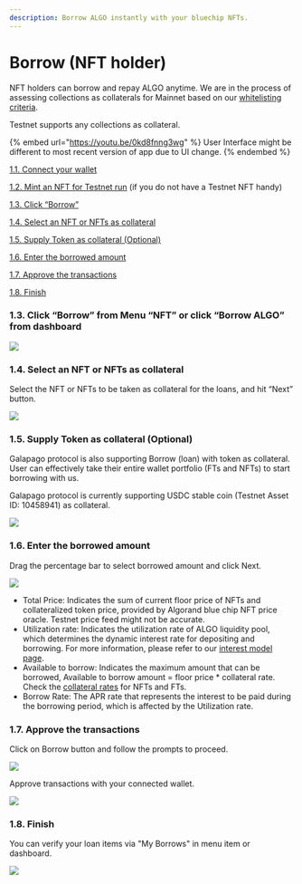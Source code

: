 ```yaml
---
description: Borrow ALGO instantly with your bluechip NFTs.
---
```


# Borrow (NFT holder)

NFT holders can borrow and repay ALGO anytime. We are in the process of assessing collections as collaterals for Mainnet based on our [whitelisting criteria](../nft-collections-whitelist.md).

Testnet supports any collections as collateral.

{% embed url="https://youtu.be/0kd8fnng3wg" %}
User Interface might be different to most recent version of app due to UI change.
{% endembed %}

[1.1. Connect your wallet](../connect-wallet.md)

[1.2. Mint an NFT for Testnet run](mint-nfts.md) (if you do not have a Testnet NFT handy)

[1.3. Click “Borrow”](borrow-nft-holder.md#1.3.-click-borrow-from-menu-nft-or-click-borrow-algo-from-dashboard)

[1.4. Select an NFT or NFTs as collateral](borrow-nft-holder.md#1.4.-select-an-nft-or-nfts-as-collateral)

[1.5. Supply Token as collateral (Optional)](borrow-nft-holder.md#1.5.-supply-token-as-collateral-optional)

[1.6. Enter the borrowed amount](borrow-nft-holder.md#1.6.-enter-the-borrowed-amount)

[1.7. Approve the transactions](borrow-nft-holder.md#1.7.-approve-the-transactions)

[1.8. Finish](borrow-nft-holder.md#1.8.-finish)

### 1.3. Click “Borrow” from Menu “NFT” or click “Borrow ALGO” from dashboard

![](<../.gitbook/assets/image (13).png>)

### 1.4. Select an NFT or NFTs as collateral

Select the NFT or NFTs to be taken as collateral for the loans, and hit “Next” button.

![](../.gitbook/assets/image.png)

### 1.5. Supply Token as collateral (Optional)

Galapago protocol is also supporting Borrow (loan) with token as collateral. User can effectively take their entire wallet portfolio (FTs and NFTs) to start borrowing with us.

Galapago protocol is currently supporting USDC stable coin (Testnet Asset ID: 10458941) as collateral.

&#x20;![](<../.gitbook/assets/image (8).png>)

### 1.6. Enter the borrowed amount

Drag the percentage bar to select borrowed amount and click Next.

![](<../.gitbook/assets/image (10).png>)

* Total Price: Indicates the sum of current floor price of NFTs and collateralized token price, provided by Algorand blue chip NFT price oracle. Testnet price feed might not be accurate.
* Utilization rate: Indicates the utilization rate of ALGO liquidity pool, which determines the dynamic interest rate for depositing and borrowing. For more information, please refer to our [interest model page](../interest-rate-model.md).
* Available to borrow: Indicates the maximum amount that can be borrowed, Available to borrow amount = floor price \* collateral rate. Check the [collateral rates](../risk-parameters.md) for NFTs and FTs.
* Borrow Rate: The APR rate that represents the interest to be paid during the borrowing period, which is affected by the Utilization rate.

### 1.7. Approve the transactions

Click on Borrow button and follow the prompts to proceed.

![](<../.gitbook/assets/image (11).png>)

Approve transactions with your connected wallet.

![](<../.gitbook/assets/image (4).png>)

### 1.8. Finish

You can verify your loan items via "My Borrows" in menu item or dashboard.

![](<../.gitbook/assets/image (9).png>)
